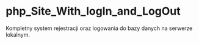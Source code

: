 # php_Site_With_logIn_and_LogOut

Kompletny system rejestracji oraz logowania do bazy danych na serwerze lokalnym.

